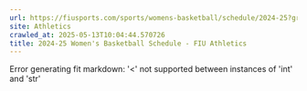 ```yaml
---
url: https://fiusports.com/sports/womens-basketball/schedule/2024-25?grid=true
site: Athletics
crawled_at: 2025-05-13T10:04:44.570726
title: 2024-25 Women's Basketball Schedule - FIU Athletics
---
```


Error generating fit markdown: '<' not supported between instances of 'int' and 'str'